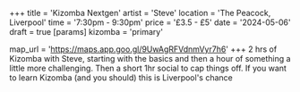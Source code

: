 +++
title = 'Kizomba Nextgen'
artist = 'Steve'
location = 'The Peacock, Liverpool'
time = '7:30pm - 9:30pm'
price = '£3.5 - £5'
date = '2024-05-06'
draft = true
[params]
  kizomba = 'primary'

map_url = 'https://maps.app.goo.gl/9UwAgRFVdnmVyr7h6'
+++
2 hrs of Kizomba with Steve, starting with the basics and then a hour of something a little more challenging. Then a short 1hr social to cap things off. If you want to learn Kizomba (and you should) this is Liverpool's chance

